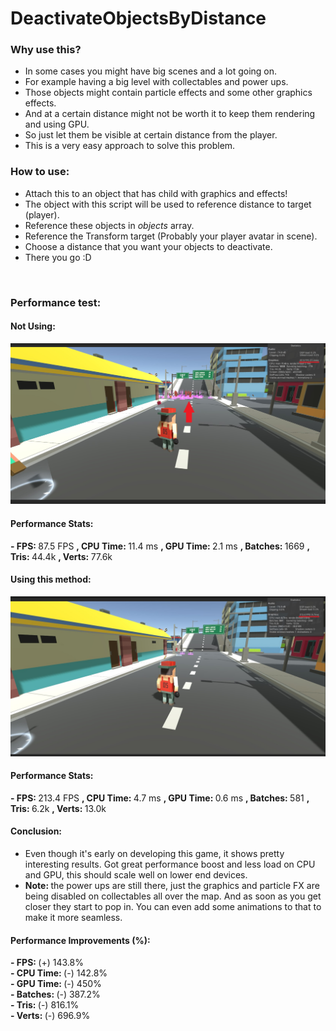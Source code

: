 # DeactivateObjectsByDistance

### Why use this?
- In some cases you might have big scenes and a lot going on.
- For example having a big level with collectables and power ups.
- Those objects might contain particle effects and some other graphics effects.
- And at a certain distance might not be worth it to keep them rendering and using GPU.
- So just let them be visible at certain distance from the player.
- This is a very easy approach to solve this problem.

### How to use:

- Attach this to an object that has child with graphics and effects!
- The object with this script will be used to reference distance to target (player).
- Reference these objects in <em>objects</em> array.
- Reference the Transform target (Probably your player avatar in scene).
- Choose a distance that you want your objects to deactivate.
- There you go :D

<br>

### Performance test:

#### Not Using:
![1](Screenshots/NotUsing.jpg)

#### Performance Stats:
<strong> - FPS: </strong> 87.5 FPS
<strong>, CPU Time: </strong> 11.4 ms
<strong>, GPU Time: </strong> 2.1 ms
<strong>, Batches: </strong> 1669
<strong>, Tris: </strong> 44.4k
<strong>, Verts: </strong> 77.6k

#### Using this method:
![1](Screenshots/UsingThis.jpg)

#### Performance Stats:
<strong> - FPS: </strong> 213.4 FPS
<strong>, CPU Time: </strong> 4.7 ms
<strong>, GPU Time: </strong> 0.6 ms
<strong>, Batches: </strong> 581
<strong>, Tris: </strong> 6.2k
<strong>, Verts: </strong> 13.0k

#### Conclusion:
- Even though it's early on developing this game, it shows pretty interesting results. Got great performance boost and less load on CPU and GPU, this should scale well on lower end devices.
- <strong> Note: </strong> the power ups are still there, just the graphics and particle FX are being disabled on collectables all over the map. And as soon as you get closer they start to pop in. You can even add some animations to that to make it more seamless.

#### Performance Improvements (%):
<strong> - FPS: </strong> (+) 143.8% <br>
<strong> - CPU Time: </strong> (-) 142.8% <br>
<strong> - GPU Time: </strong> (-) 450% <br>
<strong> - Batches: </strong> (-) 387.2% <br>
<strong> - Tris: </strong> (-) 816.1% <br>
<strong> - Verts: </strong> (-) 696.9% <br>

